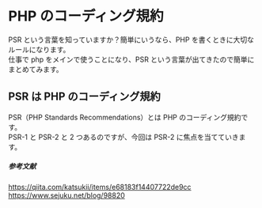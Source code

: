 # PHP のコーディング規約

PSR という言葉を知っていますか？簡単にいうなら、PHP を書くときに大切なルールになります。\
仕事で php をメインで使うことになり、PSR という言葉が出てきたので簡単にまとめてみます。

## PSR は PHP のコーディング規約

PSR（PHP Standards Recommendations）とは PHP のコーディング規約です。 \
PSR-1 と PSR-2 と 2 つあるのですが、今回は PSR-2 に焦点を当てていきます。

##### 参考文献

https://qiita.com/katsukii/items/e68183f14407722de9cc \
https://www.sejuku.net/blog/98820
